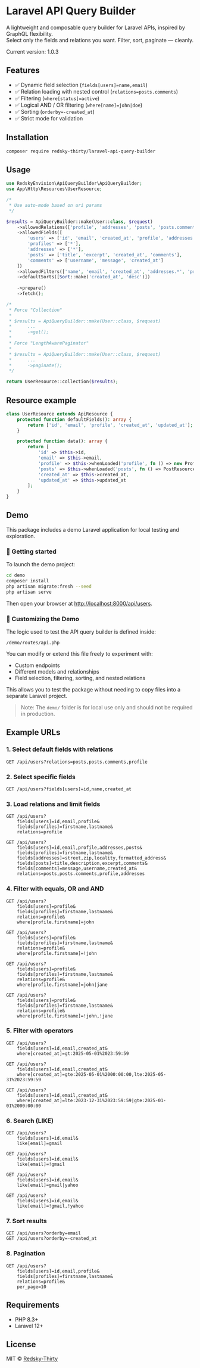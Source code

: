 # Laravel API Query Builder

A lightweight and composable query builder for Laravel APIs, inspired by GraphQL flexibility.  
Select only the fields and relations you want. Filter, sort, paginate — cleanly.

Current version: 1.0.3

## Features

- ✅ Dynamic field selection (`fields[users]=name,email`)
- ✅ Relation loading with nested control (`relations=posts.comments`)
- ✅ Filtering (`where[status]=active`)
- ✅ Logical AND / OR filtering (`where[name]=john|doe`)
- ✅ Sorting (`orderby=-created_at`)
- ✅ Strict mode for validation

## Installation

```bash
composer require redsky-thirty/laravel-api-query-builder
```

## Usage

```php
use RedskyEnvision\ApiQueryBuilder\ApiQueryBuilder;
use App\Http\Resources\UserResource;

/*
 * Use auto-mode based on uri params
 */

$results = ApiQueryBuilder::make(User::class, $request)
    ->allowedRelations(['profile', 'addresses', 'posts', 'posts.comments'])
    ->allowedFields([
        'users' => ['id', 'email', 'created_at', 'profile', 'addresses', 'posts'],
        'profiles' => ['*'],
        'addresses' => ['*'],
        'posts' => ['title', 'excerpt', 'created_at', 'comments'],
        'comments' => ['username', 'message', 'created_at']
    ])
    ->allowedFilters(['name', 'email', 'created_at', 'addresses.*', 'profile.firstname', 'profile.lastname', 'posts.comments.username'])
    ->defaultSorts([Sort::make('created_at', 'desc')])
    
    ->prepare()
    ->fetch();

/*
 * Force "Collection"
 * 
 * $results = ApiQueryBuilder::make(User::class, $request)
 *      ...
 *      ->get();
 * 
 * Force "LengthAwarePaginator"
 * 
 * $results = ApiQueryBuilder::make(User::class, $request)
 *      ...
 *      ->paginate();
 */

return UserResource::collection($results);
```

## Resource example

```php
class UserResource extends ApiResource {
	protected function defaultFields(): array {
		return ['id', 'email', 'profile', 'created_at', 'updated_at'];
	}

	protected function data(): array {
		return [
			'id' => $this->id,
			'email' => $this->email,
			'profile' => $this->whenLoaded('profile', fn () => new ProfileResource($this->profile)),
			'posts' => $this->whenLoaded('posts', fn () => PostResource::collection($this->posts)),
			'created_at' => $this->created_at,
			'updated_at' => $this->updated_at
		];
	}
}
```

## Demo

This package includes a demo Laravel application for local testing and exploration.

### 🚀 Getting started

To launch the demo project:

```bash
cd demo
composer install
php artisan migrate:fresh --seed
php artisan serve
```

Then open your browser at [http://localhost:8000/api/users](http://localhost:8000/api/users).

### 🔧 Customizing the Demo

The logic used to test the API query builder is defined inside:

```
/demo/routes/api.php
```

You can modify or extend this file freely to experiment with:

- Custom endpoints
- Different models and relationships
- Field selection, filtering, sorting, and nested relations

This allows you to test the package without needing to copy files into a separate Laravel project.

> Note: The `demo/` folder is for local use only and should not be required in production.

## Example URLs

### 1. Select default fields with relations

```
GET /api/users?relations=posts,posts.comments,profile
```

### 2. Select specific fields

```
GET /api/users?fields[users]=id,name,created_at
```

### 3. Load relations and limit fields

```
GET /api/users?
    fields[users]=id,email,profile&
    fields[profiles]=firstname,lastname&
    relations=profile

GET /api/users?
    fields[users]=id,email,profile,addresses,posts&
    fields[profiles]=firstname,lastname&
    fields[addresses]=street,zip,locality,formatted_address&
    fields[posts]=title,description,excerpt,comments&
    fields[comments]=message,username,created_at&
    relations=posts,posts.comments,profile,addresses
```

### 4. Filter with equals, OR and AND

```
GET /api/users?
    fields[users]=profile&
    fields[profiles]=firstname,lastname&
    relations=profile&
    where[profile.firstname]=john
    
GET /api/users?
    fields[users]=profile&
    fields[profiles]=firstname,lastname&
    relations=profile&
    where[profile.firstname]=!john

GET /api/users?
    fields[users]=profile&
    fields[profiles]=firstname,lastname&
    relations=profile&
    where[profile.firstname]=john|jane

GET /api/users?
    fields[users]=profile&
    fields[profiles]=firstname,lastname&
    relations=profile&
    where[profile.firstname]=!john,!jane
```

### 5. Filter with operators

```
GET /api/users?
    fields[users]=id,email,created_at&
    where[created_at]=gt:2025-05-01%2023:59:59

GET /api/users?
    fields[users]=id,email,created_at&
    where[created_at]=gte:2025-05-01%2000:00:00,lte:2025-05-31%2023:59:59

GET /api/users?
    fields[users]=id,email,created_at&
    where[created_at]=lte:2023-12-31%2023:59:59|gte:2025-01-01%2000:00:00
```

### 6. Search (LIKE)

```
GET /api/users?
    fields[users]=id,email&
    like[email]=gmail

GET /api/users?
    fields[users]=id,email&
    like[email]=!gmail

GET /api/users?
    fields[users]=id,email&
    like[email]=gmail|yahoo

GET /api/users?
    fields[users]=id,email&
    like[email]=!gmail,!yahoo
```

### 7. Sort results

```
GET /api/users?orderby=email
GET /api/users?orderby=-created_at
```

### 8. Pagination

```
GET /api/users?
    fields[users]=id,email,profile&
    fields[profiles]=firstname,lastname&
    relations=profile&
    per_page=10
```

## Requirements

- PHP 8.3+
- Laravel 12+

## License

MIT © [Redsky-Thirty](https://github.com/Redsky-Thirty)
